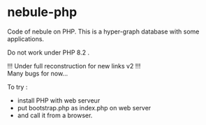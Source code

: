 # nebule-php
Code of nebule on PHP.
This is a hyper-graph database with some applications.

Do not work under PHP 8.2 .

!!! Under full reconstruction for new links v2 !!!\
Many bugs for now...

To try :
  - install PHP with web serveur
  - put bootstrap.php as index.php on web server
  - and call it from a browser.
